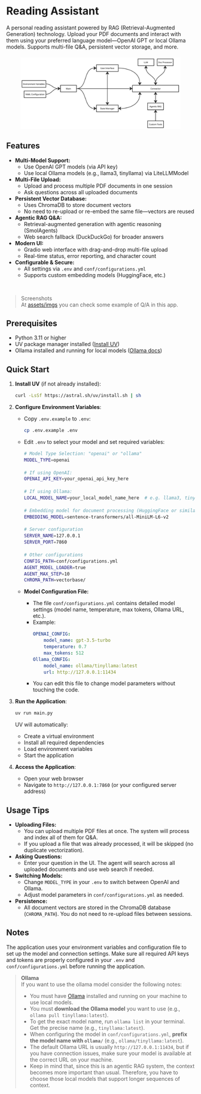 # Reading Assistant

A personal reading assistant powered by RAG (Retrieval-Augmented Generation) technology. Upload your PDF documents and interact with them using your preferred language model—OpenAI GPT or local Ollama models. Supports multi-file Q&A, persistent vector storage, and more.

<div style="text-align: center; margin: 20px 0;">
  <img src="assets/imgs/Workflow.jpg" alt="Reading Assistant Interface" style="max-width: 85%; height: auto;">
</div>

## Features

- **Multi-Model Support:**
  - Use OpenAI GPT models (via API key)
  - Use local Ollama models (e.g., llama3, tinyllama) via LiteLLMModel
- **Multi-File Upload:**
  - Upload and process multiple PDF documents in one session
  - Ask questions across all uploaded documents
- **Persistent Vector Database:**
  - Uses ChromaDB to store document vectors
  - No need to re-upload or re-embed the same file—vectors are reused
- **Agentic RAG Q&A:**
  - Retrieval-augmented generation with agentic reasoning (SmolAgents)
  - Web search fallback (DuckDuckGo) for broader answers
- **Modern UI:**
  - Gradio web interface with drag-and-drop multi-file upload
  - Real-time status, error reporting, and character count
- **Configurable & Secure:**
  - All settings via `.env` and `conf/configurations.yml`
  - Supports custom embedding models (HuggingFace, etc.)

<br>

> Screenshots <br>
> At [assets/imgs](https://github.com/alishhde/ReadingAssistant/tree/main/assets/imgs) you can check some example of Q/A in this app.



## Prerequisites

- Python 3.11 or higher
- UV package manager installed ([Install UV](https://github.com/astral-sh/uv))
- Ollama installed and running for local models ([Ollama docs](https://ollama.com/))

## Quick Start

1. **Install UV** (if not already installed):

   ```bash
   curl -LsSf https://astral.sh/uv/install.sh | sh
   ```

2. **Configure Environment Variables**:
   - Copy `.env.example` to `.env`:

     ```bash
     cp .env.example .env
     ```

   - Edit `.env` to select your model and set required variables:

       ```bash
       # Model Type Selection: "openai" or "ollama"
       MODEL_TYPE=openai

       # If using OpenAI:
       OPENAI_API_KEY=your_openai_api_key_here

       # If using Ollama:
       LOCAL_MODEL_NAME=your_local_model_name_here  # e.g. llama3, tinyllama

       # Embedding model for document processing (HuggingFace or similar)
       EMBEDDING_MODEL=sentence-transformers/all-MiniLM-L6-v2

       # Server configuration
       SERVER_NAME=127.0.0.1
       SERVER_PORT=7860

       # Other configurations
       CONFIG_PATH=conf/configurations.yml
       AGENT_MODEL_LOADER=true
       AGENT_MAX_STEP=10
       CHROMA_PATH=vectorbase/
       ```

   - **Model Configuration File:**
     - The file `conf/configurations.yml` contains detailed model settings (model name, temperature, max tokens, Ollama URL, etc.).
     - Example:
       ```yaml
       OPENAI_CONFIG:
           model_name: gpt-3.5-turbo
           temperature: 0.7
           max_tokens: 512
       Ollama_CONFIG:
           model_name: ollama/tinyllama:latest
           url: http://127.0.0.1:11434
       ```
     - You can edit this file to change model parameters without touching the code.

3. **Run the Application**:

   ```bash
   uv run main.py
   ```

   UV will automatically:
   - Create a virtual environment
   - Install all required dependencies
   - Load environment variables
   - Start the application

4. **Access the Application**:
   - Open your web browser
   - Navigate to `http://127.0.0.1:7860` (or your configured server address)

## Usage Tips

- **Uploading Files:**
  - You can upload multiple PDF files at once. The system will process and index all of them for Q&A.
  - If you upload a file that was already processed, it will be skipped (no duplicate vectorization).
- **Asking Questions:**
  - Enter your question in the UI. The agent will search across all uploaded documents and use web search if needed.
- **Switching Models:**
  - Change `MODEL_TYPE` in your `.env` to switch between OpenAI and Ollama.
  - Adjust model parameters in `conf/configurations.yml` as needed.
- **Persistence:**
  - All document vectors are stored in the ChromaDB database (`CHROMA_PATH`). You do not need to re-upload files between sessions.

## Notes
The application uses your environment variables and configuration file to set up the model and connection settings. Make sure all required API keys and tokens are properly configured in your `.env` and `conf/configurations.yml` before running the application.
>
> **Ollama**<br>
If you want to use the ollama model consider the following notes:
> - You must have [Ollama](https://ollama.com/) installed and running on your machine to use local models.
> - You must **download the Ollama model** you want to use (e.g., `ollama pull tinyllama:latest`).
> - To get the exact model name, run `ollama list` in your terminal. Get the precise name (e.g., `tinyllama:latest`).
> - When configuring the model in `conf/configurations.yml`, **prefix the model name with `ollama/`** (e.g., `ollama/tinyllama:latest`).
> - The default Ollama URL is usually `http://127.0.0.1:11434`, but if you have connection issues, make sure your model is available at the correct URL on your machine.
> - Keep in mind that, since this is an agentic RAG system, the context becomes more important than usual. Therefore, you have to choose those local models that support longer sequences of context.
